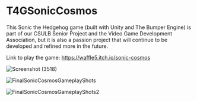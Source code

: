 # T4GSonicCosmos
This Sonic the Hedgehog game (built with Unity and The Bumper Engine) is part of our CSULB Senior Project and the Video Game Development Association, but it is also a passion project that will continue to be developed and refined more in the future.

Link to play the game: https://waffle5.itch.io/sonic-cosmos

![Screenshot (3518)](https://github.com/waffle5/T4GSonicCosmos/assets/14338380/0fa3b191-8c61-4cb3-8d73-75af2967c41e)

![FinalSonicCosmosGameplayShots](https://github.com/waffle5/T4GSonicCosmos/assets/14338380/5bf8b267-84f9-4547-b169-76628fd661d1)

![FinalSonicCosmosGameplayShots2](https://github.com/waffle5/T4GSonicCosmos/assets/14338380/18c95189-b47e-45e0-b135-ac437ed79eb3)

